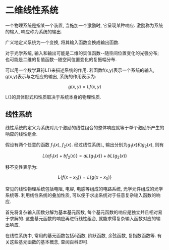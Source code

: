 # 二维线性系统

一个物理系统是指某一个装置, 当施加一个激励时, 它呈现某种响应. 激励称为系统的输入, 响应称为系统的输出. 

广义地定义系统为一个变换, 将其输入函数变换成输出函数. 

对于光学系统, 输入和输出可能是二维的实值函数--随空间位置变化的光强分布; 也可能是二维的复值函数--随空间位置变化的复振幅分布. 


可以用一个数学算符L{}来描述系统的作用. 若函数f(x,y)表示一个系统的输入, g(x,y)表示与之相应的输出, 系统的作用表示为:

$$g(x,y) = L{f(x,y)}$$

L{}的具体形式和性质取决于系统本身的物理性质. 

## 线性系统

线性系统的定义为系统对几个激励的线性组合的整体响应就等于单个激励所产生的响应的线性组合. 

假设有两个任意的函数 ${f}_{1}(x)$, ${f}_{2}(x)$. 经过线性系统L, 输出分别为${g}_{1}(x)$和${g}_{2}(x)$, 则有

$$ L\{ a{f}_{1}(x)+b{f}_{2}(x)\} =aL\{ {g}_{1}(x)\} +bL\{ {g}_{2}(x)\}  $$

移不变性表示为:

$$ L\{ f(x-{x}_{0})\} =L\{ g(x-{x}_{0})\}  $$

常见的线性物理系统包括电阻, 电容, 电感等组成的电路系统, 光学元件组成的光学系统等. 利用线性系统的叠加性质, 可以便于求出系统对于任意复杂输入函数的响应. 

首先将复杂输入函数分解为基本基元函数, 每个基元函数的响应是独立并且相对易于求解的. 这些基元函数的响应再进行线性组合, 就能求得复杂输入函数对应的输出响应. 

在线性系统中, 常用的基元函数包括δ函数, 阶跃函数, 余弦函数, 复指数函数等. 有关这些基元函数的基本概念, 查阅百科即可. 

